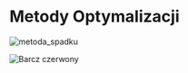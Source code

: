 # Metody Optymalizacji

![metoda_spadku](https://user-images.githubusercontent.com/12998256/96033119-f761dd00-0e5f-11eb-87de-c460b04e5ef6.png)

![Barcz czerwony](https://user-images.githubusercontent.com/12998256/96033118-f6c94680-0e5f-11eb-89ab-54a1f37e1de3.JPG)
